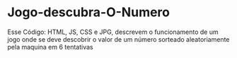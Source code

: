 # Jogo-descubra-O-Numero
Esse Código: HTML, JS, CSS e JPG, descrevem o funcionamento de um jogo onde se deve descobrir o valor de um número sorteado aleatoriamente pela maquina em 6 tentativas
